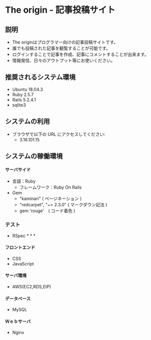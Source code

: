 # The origin - 記事投稿サイト

## 説明

* The originはプログラマー向けの記事投稿サイトです。
* 誰でも投稿された記事を観覧することが可能です。
* ログインすることで記事を作成、記事にコメントすることが出来ます。
* 情報発信、日々のアウトプット等にお使いください。

## 推奨されるシステム環境

* Ubuntu 18.04.3
* Ruby 2.5.7
* Rails 5.2.4.1
* sqlite3

## システムの利用

* ブラウザで以下の URL にアクセスしてください:
  * 3.16.101.15
  
## システムの稼働環境
  
  #### サーバサイド
  * 言語：Ruby
    * フレームワーク：Ruby On Rails
  * Gem
    * "kaminari" ( ページネーション )
    * "redcarpet", "~> 2.3.0" ( マークダウン記法 )
    * gem 'rouge'　( コード着色 )
  ### テスト
  * RSpec
    * 
    * 
    * 
  #### フロントエンド
  * CSS
  * JavaScript
  #### サーバ環境
  * AWS(EC2,RDS,EIP)
  #### データベース
  * MySQL
  #### Ｗｅｂサーバ
  * Nginx
